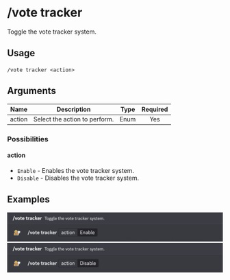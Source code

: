 # /vote tracker

Toggle the vote tracker system.

## Usage

```
/vote tracker <action>
```

## Arguments

| Name   | Description                   | Type | Required |
| :----: | :---------------------------: | :--: | :------: |
| action | Select the action to perform. | Enum | Yes      |

### Possibilities

<!-- tabs:start -->

#### **action**

- `Enable` - Enables the vote tracker system.
- `Disable` - Disables the vote tracker system.

<!-- tabs:end -->

## Examples

<img src="../../_media/examples/vote/tracker-0.png" class="rounded-corners" draggable="false">\
<img src="../../_media/examples/vote/tracker-1.png" class="rounded-corners" draggable="false">